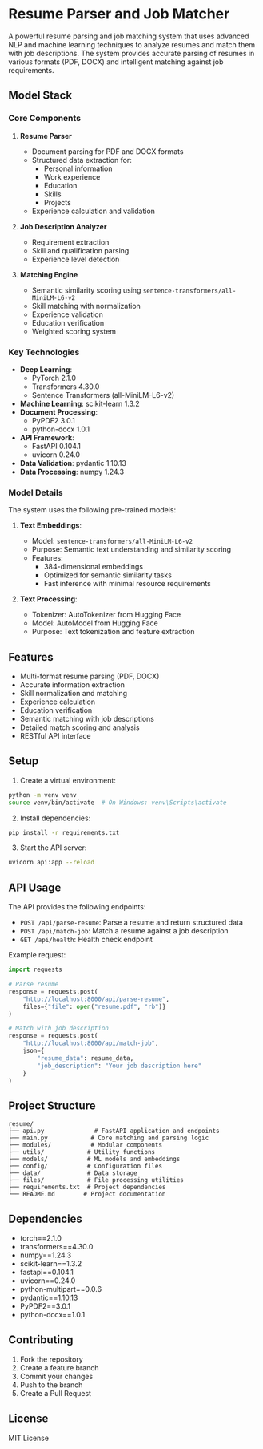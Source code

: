 # Resume Parser and Job Matcher

A powerful resume parsing and job matching system that uses advanced NLP and machine learning techniques to analyze resumes and match them with job descriptions. The system provides accurate parsing of resumes in various formats (PDF, DOCX) and intelligent matching against job requirements.

## Model Stack

### Core Components

1. **Resume Parser**
   - Document parsing for PDF and DOCX formats
   - Structured data extraction for:
     - Personal information
     - Work experience
     - Education
     - Skills
     - Projects
   - Experience calculation and validation

2. **Job Description Analyzer**
   - Requirement extraction
   - Skill and qualification parsing
   - Experience level detection

3. **Matching Engine**
   - Semantic similarity scoring using `sentence-transformers/all-MiniLM-L6-v2`
   - Skill matching with normalization
   - Experience validation
   - Education verification
   - Weighted scoring system

### Key Technologies

- **Deep Learning**: 
  - PyTorch 2.1.0
  - Transformers 4.30.0
  - Sentence Transformers (all-MiniLM-L6-v2)
- **Machine Learning**: scikit-learn 1.3.2
- **Document Processing**: 
  - PyPDF2 3.0.1
  - python-docx 1.0.1
- **API Framework**: 
  - FastAPI 0.104.1
  - uvicorn 0.24.0
- **Data Validation**: pydantic 1.10.13
- **Data Processing**: numpy 1.24.3

### Model Details

The system uses the following pre-trained models:

1. **Text Embeddings**:
   - Model: `sentence-transformers/all-MiniLM-L6-v2`
   - Purpose: Semantic text understanding and similarity scoring
   - Features:
     - 384-dimensional embeddings
     - Optimized for semantic similarity tasks
     - Fast inference with minimal resource requirements

2. **Text Processing**:
   - Tokenizer: AutoTokenizer from Hugging Face
   - Model: AutoModel from Hugging Face
   - Purpose: Text tokenization and feature extraction

## Features

- Multi-format resume parsing (PDF, DOCX)
- Accurate information extraction
- Skill normalization and matching
- Experience calculation
- Education verification
- Semantic matching with job descriptions
- Detailed match scoring and analysis
- RESTful API interface

## Setup

1. Create a virtual environment:
```bash
python -m venv venv
source venv/bin/activate  # On Windows: venv\Scripts\activate
```

2. Install dependencies:
```bash
pip install -r requirements.txt
```

3. Start the API server:
```bash
uvicorn api:app --reload
```

## API Usage

The API provides the following endpoints:

- `POST /api/parse-resume`: Parse a resume and return structured data
- `POST /api/match-job`: Match a resume against a job description
- `GET /api/health`: Health check endpoint

Example request:
```python
import requests

# Parse resume
response = requests.post(
    "http://localhost:8000/api/parse-resume",
    files={"file": open("resume.pdf", "rb")}
)

# Match with job description
response = requests.post(
    "http://localhost:8000/api/match-job",
    json={
        "resume_data": resume_data,
        "job_description": "Your job description here"
    }
)
```

## Project Structure

```
resume/
├── api.py              # FastAPI application and endpoints
├── main.py            # Core matching and parsing logic
├── modules/           # Modular components
├── utils/            # Utility functions
├── models/           # ML models and embeddings
├── config/           # Configuration files
├── data/             # Data storage
├── files/            # File processing utilities
├── requirements.txt  # Project dependencies
└── README.md        # Project documentation
```

## Dependencies

- torch==2.1.0
- transformers==4.30.0
- numpy==1.24.3
- scikit-learn==1.3.2
- fastapi==0.104.1
- uvicorn==0.24.0
- python-multipart==0.0.6
- pydantic==1.10.13
- PyPDF2==3.0.1
- python-docx==1.0.1

## Contributing

1. Fork the repository
2. Create a feature branch
3. Commit your changes
4. Push to the branch
5. Create a Pull Request

## License

MIT License
